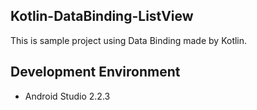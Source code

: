 ## Kotlin-DataBinding-ListView
This is sample project using Data Binding made by Kotlin.

## Development Environment
- Android Studio 2.2.3
